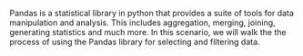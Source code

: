 Pandas is a statistical library in python that provides a suite of tools for data manipulation and analysis. This includes aggregation, merging, joining, generating statistics and much more. In this scenario, we will walk the the process of using the Pandas library for selecting and filtering data.
